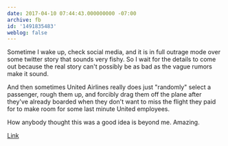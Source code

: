 ```yaml
---
date: 2017-04-10 07:44:43.000000000 -07:00
archive: fb
id: '1491835483'
weblog: false
---
```


Sometime I wake up, check social media, and it is in full outrage mode over some twitter story that sounds very fishy. So I wait for the details to come out because the real story can't possibly be as bad as the vague rumors make it sound. 

And then sometimes United Airlines really does just "randomly" select a passenger, rough them up, and forcibly drag them off the plane after they've already boarded when they don't want to miss the flight they paid for to make room for some last minute United employees.

How anybody thought this was a good idea is beyond me. Amazing. 

[Link](http://www.cnbc.com/2017/04/10/video-surfaces-of-man-being-dragged-from-overbooked-united-flight.html)
